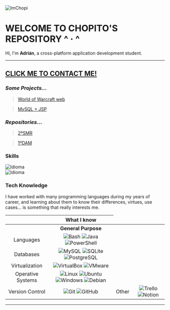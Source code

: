 <img src="https://komarev.com/ghpvc/?username=ImChopi" alt="ImChopi"/>

# WELCOME TO CHOPITO'S REPOSITORY ^ · ^
<div>
      <p align="left">
         Hi, I'm <b>Adrián</b>, a cross-platform application development student.</b>
      <br>
      </p>
</div>

---
 [CLICK ME TO CONTACT ME!](https://chopito.vercel.app/)
---
### _Some Projects..._

> [World of Warcraft web](https://github.com/ImChopi/1DAM/tree/main/HTML_CSS_JS/Project_Final-WorldOfWarcraft_web)

> [MySQL + JSP](https://github.com/ImChopi/1DAM/tree/main/JSP/Project_Final-MySQL_JSP/mysqlCRUD)

### _Repositories..._

> [2ºSMR](https://github.com/ImChopi/2SMR)

> [1ºDAM](https://github.com/ImChopi/1DAM)

### Skills
<div align="left">
        <img src="https://img.shields.io/badge/Nat-🇪🇸-%23aaaaaa.svg?style=flat" alt="Idioma"/>
        <br>
        <img src="https://img.shields.io/badge/B1-🇬🇧-%23aaaaaa.svg?style=flat" alt="Idioma"/>
</div>

### Tech Knowledge
<div align="center">
    <p align="left">
        I have worked with many programming languages during my years of career, and learning about them to know their differences, virtues, use cases... is something that really interests me.
    </p>
</div>

<table align="center">
    <thead align="center">
        <tr>
            <th></th>
            <th>What I know</th>
        </tr>
    </thead>
    <tbody align="center">
        <tr>
            <td> <!-- Empty --> </td>
            <td colspan=1>
                <b>General Purpose</b>
            </td>
        </tr>
        <tr>
            <td>Languages</td>
            <td>
                <img src="https://img.shields.io/badge/Bash-%23121011.svg?style=flat&logo=gnu-bash&logoColor=white" alt="Bash">
                <img src="https://img.shields.io/badge/Java-%23DD4F39.svg?style=flat&logo=oracle&logoColor=white" alt="Java">
                <img src="https://img.shields.io/badge/PowerShell-%235391FE.svg?style=flat&logo=powershell&logoColor=white" alt="PowerShell">
            </td>
        </tr>
        <tr>
            <td>Databases</td>
            <td>
                <img src="https://img.shields.io/badge/MySQL-%2300f.svg?style=flat&logo=mysql&logoColor=white" alt="MySQL">
                <img src="https://img.shields.io/badge/SQLite-%2307405e.svg?style=flat&logo=sqlite&logoColor=white" alt="SQLite">
                <img src="https://img.shields.io/badge/PostgreSQL-%23316192.svg?style=flat&logo=postgresql&logoColor=white" alt="PostgreSQL">
            </td>
        </tr>
        <tr>
            <td>Virtualization</td>
            <td>
                <img src="https://img.shields.io/badge/VirtualBox-%23183A61.svg?style=flat&logo=virtualbox&logoColor=white" alt="VirtualBox">
                <img src="https://img.shields.io/badge/VMware-%23607078.svg?style=flat&logo=vmware&logoColor=white" alt="VMware">
            </td>
        <tr>
            <td>Operative Systems</td>
            <td>
                <img src="https://img.shields.io/badge/Linux-%23FCC624.svg?style=flat&logo=linux&logoColor=black" alt="Linux">
                <img src="https://img.shields.io/badge/Ubuntu-E95420?style=flat&logo=ubuntu&logoColor=white" alt="Ubuntu">
                <img src="https://img.shields.io/badge/Windows-0078D6?style=flat&logo=windows&logoColor=white" alt="Windows">
                <img src="https://img.shields.io/badge/Debian-%23A81D33.svg?style=flat&logo=debian&logoColor=white" alt="Debian">
            </td>
        </tr>
        <tr>
            <td>Version Control</td>
            <td>
                <img src="https://img.shields.io/badge/Git-%23F05032.svg?style=flat&logo=git&logoColor=white" alt="Git">
                <img src="https://img.shields.io/badge/GitHub-%23121011.svg?style=flat&logo=github&logoColor=white" alt="GitHub">
            </td>
            <td>Other</td>
            <td>
                <img src="https://img.shields.io/badge/Trello-%23026AA7.svg?style=flat&logo=Trello&logoColor=white" alt="Trello">
                <img src="https://img.shields.io/badge/Notion-%23FFFFFF.svg?style=flat&logo=notion&logoColor=black" alt="Notion">
            </td>
        </tr>
    </tbody>
</table>

---
